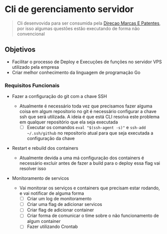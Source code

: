 # Cli de gerenciamento servidor

> Cli desenvovida para ser consumida pela [Direcao Marcas E Patentes](https://direcaomarcas.com.br/), por isso algumas questões estão executando de forma não convencional

## Objetivos

- Facilitar o processo de Deploy e Execuções de funções no servidor VPS utilizado pela empresa
- Criar melhor conhecimento da linguagem de programação Go

### Requisitos Funcionais

- Fazer a configuração do git com a chave SSH
    - Atualmente é necessário toda vez que precisamos fazer alguma coisa em algum repositorio no git é necessário configurar a chave ssh que será utilizada. A ideia é que está CLI resolva este problema em qualquer repositório que ela seja executada
      - [ ] Executar os comandos `eval "$(ssh-agent -s)"` e `ssh-add ~/.ssh/github` no repositorio atual para que seja executada a configuração da chave
  
- Restart e rebuild dos containers
  - Atualmente devida a uma má configuração dos containers é necessário excluir antes de fazer a build para o deploy essa flag vai resolver isso

- Monitoramento de servicos
  - Vai monitorar os serviços e containers que precisam estar rodando, e vai notificar de alguma forma
    - [ ] Criar um log de monitoramento
    - [ ] Criar uma flag de adicionar servicos
    - [ ] Criar flag de adicionar container
    - [ ] Criar forma de comunicar o time sobre o não funcionamento de algum container
    - [ ] Fazer utilizando Crontab